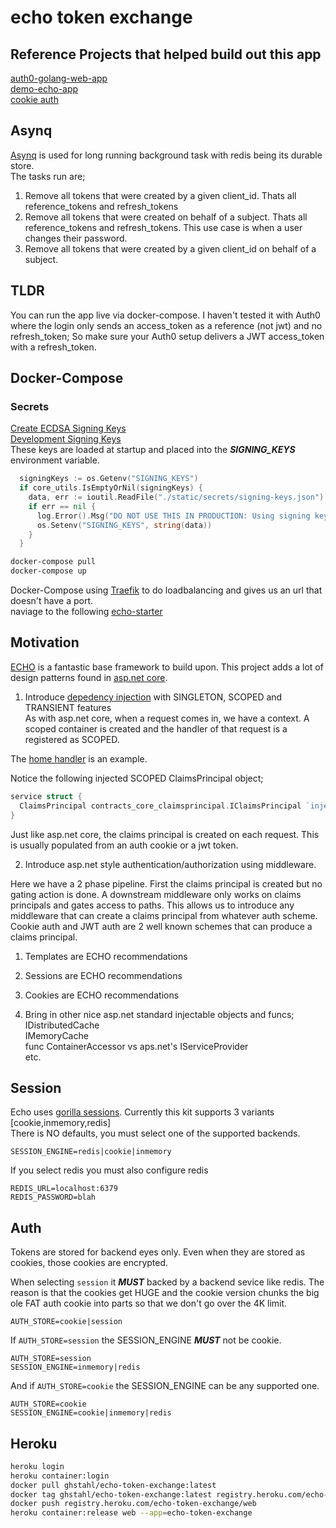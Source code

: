 # echo token exchange

## Reference Projects that helped build out this app

[auth0-golang-web-app](https://github.com/auth0-samples/auth0-golang-web-app/)  
[demo-echo-app](https://github.com/gtongy/demo-echo-app)  
[cookie auth](https://www.sohamkamani.com/golang/session-cookie-authentication/)

## Asynq

[Asynq](https://github.com/hibiken/asynq) is used for long running background task with redis being its durable store.  
The tasks run are;  

1. Remove all tokens that were created by a given client_id.  Thats all reference_tokens and refresh_tokens
2. Remove all tokens that were created on behalf of a subject.  Thats all reference_tokens and refresh_tokens.  This use case is when a user changes their password.  
3. Remove all tokens that were created by a given client_id on behalf of a subject.  

## TLDR  

You can run the app live via docker-compose.  I haven't tested it with Auth0 where the login only sends an access_token as a reference (not jwt) and no refresh_token;
So make sure your Auth0 setup delivers a JWT access_token with a refresh_token.

## Docker-Compose

### Secrets

[Create ECDSA Signing Keys](https://github.com/fluffy-bunny/crypto-gen)  
[Development Signing Keys](cmd/server/static/secrets/signing-keys.json)  
These keys are loaded at startup and placed into the ***SIGNING_KEYS*** environment variable.

```go
  signingKeys := os.Getenv("SIGNING_KEYS")
  if core_utils.IsEmptyOrNil(signingKeys) {
    data, err := ioutil.ReadFile("./static/secrets/signing-keys.json")
    if err == nil {
      log.Error().Msg("DO NOT USE THIS IN PRODUCTION: Using signing keys from file")
      os.Setenv("SIGNING_KEYS", string(data))
    }
  }
```

```bash
docker-compose pull
docker-compose up
```

Docker-Compose using [Traefik](https://traefik.io/) to do loadbalancing and gives us an url that doesn't have a port.  
naviage to the following [echo-starter](http://echostarter.docker.localhost/)  

## Motivation

[ECHO](https://echo.labstack.com/) is a fantastic base framework to build upon.  This project adds a lot of design patterns found in [asp.net core](https://docs.microsoft.com/en-us/aspnet/core/introduction-to-aspnet-core).  

1. Introduce [depedency injection](https://github.com/fluffy-bunny/sarulabsdi) with SINGLETON, SCOPED and TRANSIENT features  
As with asp.net core, when a request comes in, we have a context.  A scoped container is created and the handler of that request is a registered as SCOPED.  

The [home handler](internal/services/handlers/home/home.go) is an example.  

Notice the following injected SCOPED ClaimsPrincipal object;  

```go
service struct {
  ClaimsPrincipal contracts_core_claimsprincipal.IClaimsPrincipal `inject:"claimsPrincipal"`
}
```

Just like asp.net core, the claims principal is created on each request.  This is usually populated from an auth cookie or a jwt token.  

2. Introduce asp.net style authentication/authorization using middleware.

Here we have a 2 phase pipeline.  First the claims principal is created but no gating action is done.  A downstream middleware only works on claims principals and gates access to paths.  This allows us to introduce any middleware that can create a claims principal from whatever auth scheme.  Cookie auth and JWT auth are 2 well known schemes that can produce a claims principal.  

1. Templates are ECHO recommendations
2. Sessions are ECHO recommendations
3. Cookies are ECHO recommendations

4. Bring in other nice asp.net standard injectable objects and funcs;  
IDistributedCache  
IMemoryCache  
func ContainerAccessor vs aps.net's IServiceProvider  
etc.  

## Session

Echo uses [gorilla sessions](https://github.com/gorilla/sessions).  Currently this kit supports 3 variants [cookie,inmemory,redis]  
There is NO defaults, you must select one of the supported backends.  

```env
SESSION_ENGINE=redis|cookie|inmemory  
```

If you select redis you must also configure redis  

```env
REDIS_URL=localhost:6379
REDIS_PASSWORD=blah
```  

## Auth

Tokens are stored for backend eyes only.  Even when they are stored as cookies, those cookies are encrypted.  

When selecting ```session``` it ***MUST*** backed by a backend sevice like redis.  The reason is that the cookies get HUGE and the cookie version chunks the big ole FAT auth cookie into parts so that we don't go over the 4K limit.  

```env
AUTH_STORE=cookie|session  
```

If  ```AUTH_STORE=session``` the SESSION_ENGINE ***MUST*** not be cookie.

```env
AUTH_STORE=session
SESSION_ENGINE=inmemory|redis
```  

And if ```AUTH_STORE=cookie``` the SESSION_ENGINE can be any supported one.

```env
AUTH_STORE=cookie
SESSION_ENGINE=cookie|inmemory|redis
```  

## Heroku

```bash
heroku login
heroku container:login
docker pull ghstahl/echo-token-exchange:latest
docker tag ghstahl/echo-token-exchange:latest registry.heroku.com/echo-token-exchange/web
docker push registry.heroku.com/echo-token-exchange/web 
heroku container:release web --app=echo-token-exchange  
```

